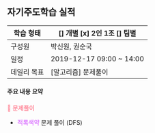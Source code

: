## 자기주도학습 실적

| 학습 형태   | [] 개별 [x] 2인 1조 [] 팀별 |
| ----------- | --------------------------- |
| 구성원      | 박신원, 권순국              |
| 일정        | 2019-12-17  09:00 ~ 14:00   |
| 데일리 목표 | [알고리즘] 문제풀이         |



#### 주요 내용 요약

<b style="color:#FF8E9E">:fallen_leaf: 문제풀이</b>

- <b style="color:#DF85FF">적록색약</b> 문제 풀이 (DFS)


